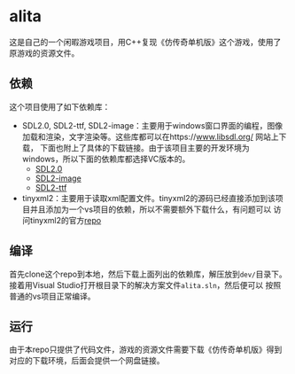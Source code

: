 # alita
这是自己的一个闲暇游戏项目，用C++复现《仿传奇单机版》这个游戏，使用了原游戏的资源文件。

## 依赖
这个项目使用了如下依赖库：
- SDL2.0, SDL2-ttf, SDL2-image：主要用于windows窗口界面的编程，图像加载和渲染，文字渲染等。这些库都可以在https://www.libsdl.org/ 网站上下载，
下面也附上了具体的下载链接。由于该项目主要的开发环境为windows，所以下面的依赖库都选择VC版本的。
  - [SDL2.0](https://www.libsdl.org/release/SDL2-devel-2.0.9-VC.zip)
  - [SDL2-image](https://www.libsdl.org/projects/SDL_image/release/SDL2_image-devel-2.0.4-VC.zip)
  - [SDL2-ttf](https://www.libsdl.org/projects/SDL_ttf/release/SDL2_ttf-devel-2.0.15-VC.zip)
- tinyxml2：主要用于读取xml配置文件。tinyxml2的源码已经直接添加到该项目并且添加为一个vs项目的依赖，所以不需要额外下载什么，有问题可以
访问tinyxml2的官方[repo](https://github.com/leethomason/tinyxml2)

## 编译
首先clone这个repo到本地，然后下载上面列出的依赖库，解压放到`dev/`目录下。接着用Visual Studio打开根目录下的解决方案文件`alita.sln`，然后便可以
按照普通的vs项目正常编译。

## 运行
由于本repo只提供了代码文件，游戏的资源文件需要下载《仿传奇单机版》得到对应的下载环境，后面会提供一个网盘链接。
